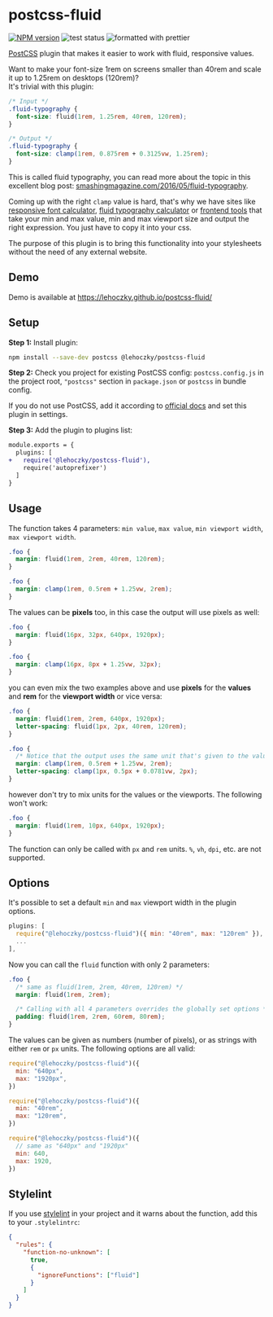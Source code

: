# postcss-fluid

[![NPM version](https://img.shields.io/npm/v/@lehoczky/postcss-fluid.svg)](https://www.npmjs.com/package/@lehoczky/postcss-fluid)
![test status](https://github.com/lehoczky/postcss-fluid/workflows/Test/badge.svg)
![formatted with prettier](https://img.shields.io/badge/code_style-prettier-ff69b4.svg)

[PostCSS](https://github.com/postcss/postcss) plugin that makes it easier to work with fluid, responsive values.

Want to make your font-size 1rem on screens smaller than 40rem and scale it up to 1.25rem on desktops (120rem)?  
It's trivial with this plugin:

```css
/* Input */
.fluid-typography {
  font-size: fluid(1rem, 1.25rem, 40rem, 120rem);
}
```

```css
/* Output */
.fluid-typography {
  font-size: clamp(1rem, 0.875rem + 0.3125vw, 1.25rem);
}
```

This is called fluid typography, you can read more about the topic in this excellent blog post: [smashingmagazine.com/2016/05/fluid-typography](https://www.smashingmagazine.com/2016/05/fluid-typography/).

Coming up with the right `clamp` value is hard, that's why we have sites like [responsive font calculator](https://websemantics.uk/tools/responsive-font-calculator/), [fluid typography calculator](https://royalfig.github.io/fluid-typography-calculator/) or [frontend tools](https://lehoczky.github.io/frontend-tools/) that take your min and max value, min and max viewport size and output the right expression. You just have to copy it into your css.

The purpose of this plugin is to bring this functionality into your stylesheets without the need of any external website.

## Demo

Demo is available at <https://lehoczky.github.io/postcss-fluid/>

## Setup

**Step 1:** Install plugin:

```sh
npm install --save-dev postcss @lehoczky/postcss-fluid
```

**Step 2:** Check you project for existing PostCSS config: `postcss.config.js`
in the project root, `"postcss"` section in `package.json`
or `postcss` in bundle config.

If you do not use PostCSS, add it according to [official docs](https://github.com/postcss/postcss#usage)
and set this plugin in settings.

**Step 3:** Add the plugin to plugins list:

```diff
module.exports = {
  plugins: [
+   require('@lehoczky/postcss-fluid'),
    require('autoprefixer')
  ]
}
```

## Usage

The function takes 4 parameters: `min value`, `max value`, `min viewport width`, `max viewport width`.

```css
.foo {
  margin: fluid(1rem, 2rem, 40rem, 120rem);
}
```

```css
.foo {
  margin: clamp(1rem, 0.5rem + 1.25vw, 2rem);
}
```

The values can be **pixels** too, in this case the output will use pixels as well:

```css
.foo {
  margin: fluid(16px, 32px, 640px, 1920px);
}
```

```css
.foo {
  margin: clamp(16px, 8px + 1.25vw, 32px);
}
```

you can even mix the two examples above and use **pixels** for the **values** and **rem** for the **viewport width** or vice versa:

```css
.foo {
  margin: fluid(1rem, 2rem, 640px, 1920px);
  letter-spacing: fluid(1px, 2px, 40rem, 120rem);
}
```

```css
.foo {
  /* Notice that the output uses the same unit that's given to the value parameters */
  margin: clamp(1rem, 0.5rem + 1.25vw, 2rem);
  letter-spacing: clamp(1px, 0.5px + 0.0781vw, 2px);
}
```

however don't try to mix units for the values or the viewports. The following won't work:

```css
.foo {
  margin: fluid(1rem, 10px, 640px, 1920px);
}
```

The function can only be called with `px` and `rem` units. `%`, `vh`, `dpi`, etc. are not supported.

## Options

It's possible to set a default `min` and `max` viewport width in the plugin options.

```js
plugins: [
  require("@lehoczky/postcss-fluid")({ min: "40rem", max: "120rem" }),
  ...
],
```

Now you can call the `fluid` function with only 2 parameters:

```css
.foo {
  /* same as fluid(1rem, 2rem, 40rem, 120rem) */
  margin: fluid(1rem, 2rem);

  /* Calling with all 4 parameters overrides the globally set options */
  padding: fluid(1rem, 2rem, 60rem, 80rem);
}
```

The values can be given as numbers (number of pixels), or as strings with either `rem` or `px` units. The following options are all valid:

```js
require("@lehoczky/postcss-fluid")({
  min: "640px",
  max: "1920px",
})

require("@lehoczky/postcss-fluid")({
  min: "40rem",
  max: "120rem",
})

require("@lehoczky/postcss-fluid")({
  // same as "640px" and "1920px"
  min: 640,
  max: 1920,
})
```

## Stylelint

If you use [stylelint](https://stylelint.io/) in your project and it warns about the function, add this to your `.stylelintrc`:

```json
{
  "rules": {
    "function-no-unknown": [
      true,
      {
        "ignoreFunctions": ["fluid"]
      }
    ]
  }
}
```
